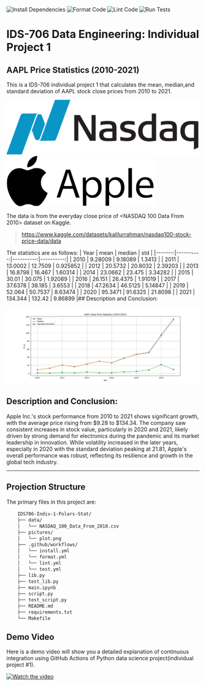 ![Install Dependencies](https://github.com/haobo-yuan/IDS706-Indiv-1-Polars-Stat/actions/workflows/install.yml/badge.svg)
![Format Code](https://github.com/haobo-yuan/IDS706-Indiv-1-Polars-Stat/actions/workflows/format.yml/badge.svg)
![Lint Code](https://github.com/haobo-yuan/IDS706-Indiv-1-Polars-Stat/actions/workflows/lint.yml/badge.svg)
![Run Tests](https://github.com/haobo-yuan/IDS706-Indiv-1-Polars-Stat/actions/workflows/test.yml/badge.svg)

# IDS-706 Data Engineering: Individual Project 1
## AAPL Price Statistics (2010-2021)
This is a IDS-706 individual project 1 that calculates the mean, median,and standard deviation of AAPL stock close prices from 2010 to 2021.

![Logo Nasdaq](pictures/Logo_Nasdaq.png)![Logo AAPL](pictures/Logo_AAPL.png)

The data is from the everyday close price of <NASDAQ 100 Data From 2010> dataset on Kaggle.
>https://www.kaggle.com/datasets/kalilurrahman/nasdaq100-stock-price-data/data 

The statistics are as follows:
|   Year |      mean |    median |       std |
|-------:|----------:|----------:|----------:|
|   2010 |   9.28009 |   9.18089 |  1.3413   |
|   2011 |  13.0002  |  12.7509  |  0.925852 |
|   2012 |  20.5732  |  20.8032  |  2.39203  |
|   2013 |  16.8798  |  16.467   |  1.60314  |
|   2014 |  23.0662  |  23.475   |  3.34282  |
|   2015 |  30.01    |  30.075   |  1.92089  |
|   2016 |  26.151   |  26.4375  |  1.91019  |
|   2017 |  37.6378  |  38.185   |  3.6553   |
|   2018 |  47.2634  |  46.5125  |  5.14847  |
|   2019 |  52.064   |  50.7537  |  8.63474  |
|   2020 |  95.3471  |  91.6325  | 21.8098   |
|   2021 | 134.344   | 132.42    |  9.86899  |## Description and Conclusion:


![Plot](pictures/plot.png)

## Description and Conclusion:
Apple Inc.'s stock performance from 2010 to 2021 shows significant growth, with the average
price rising from $9.28 to $134.34. The company saw consistent increases in stock value, 
particularly in 2020 and 2021, likely driven by strong demand for electronics during the pandemic
and its market leadership in innovation. While volatility increased in the later years, especially
in 2020 with the standard deviation peaking at 21.81, Apple's overall performance was robust,
reflecting its resilience and growth in the global tech industry.

---

## Projection Structure
The primary files in this project are:
```
    IDS706-Indiv-1-Polars-Stat/
    ├── data/
    │   └── NASDAQ_100_Data_From_2010.csv
    ├── pictures/
    │   └── plot.png
    ├── .github/workflows/
    │   └── install.yml
    │   └── format.yml
    │   └── lint.yml
    │   └── test.yml
    ├── lib.py
    ├── test_lib.py
    ├── main.ipynb
    ├── script.py
    ├── test_script.py
    ├── README.md
    ├── requirements.txt
    └── Makefile
```

## Demo Video
Here is a demo video will show you a detailed explanation of continuous integration using GitHub Actions of Python data science project(individual project #1).

[![Watch the video](https://img.youtube.com/vi/yJRoMepMxO8/hqdefault.jpg)](https://youtu.be/yJRoMepMxO8)
